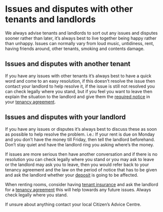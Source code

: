 Issues and disputes with other tenants and landlords
====================================================
We always advise tenants and landlords to sort out any issues and disputes
sooner rather than later, it’s always best to live together being happy rather
than unhappy. Issues can normally vary from loud music, untidiness, rent, having
friends around, other tenants, smoking and contents damage.


Issues and disputes with another tenant
---------------------------------------


If you have any issues with other tenants it’s always best to have a quick word
and come to an easy resolution, if this doesn’t resolve the issue then contact
your landlord to help resolve it, if the issue is still not resolved you can
check legally where you stand, but if you feel you want to leave then explain
the situation to the landlord and give them the [required
notice](/advice/giving-notice-to-leave) in your [tenancy
agreement](/advice/tenancy-agreements).


Issues and disputes with your landlord
--------------------------------------


If you have any issues or disputes it’s always best to discuss these as soon as
possible to help resolve the problem.    i.e.: If your rent is due on Monday and
you don’t have the money till Friday, then tell the landlord beforehand. Don’t
stay quiet and have the landlord ring you asking where’s the money.


If issues are more serious then have another conversation and if there is no
resolution you can check legally where you stand or you may ask to leave or the
landlord may ask you to leave, then you would refer back to your tenancy
agreement and the law on the period of notice that has to be given and ask the
landlord whether your [deposit](/advice/taking-deposits-and-legislation) is
going to be affected.


When renting rooms, consider having [tenant
insurance](/advice/tenant-and-student-insurance) and ask the landlord for a
[tenancy agreement](/advice/tenancy-agreements) this will help towards any
future issues. Always check legally where you stand.


If unsure about anything contact your local Citizen’s Advice Centre.


